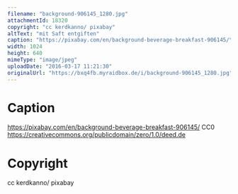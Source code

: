 ```yaml
---
filename: "background-906145_1280.jpg"
attachmentId: 18320
copyright: "cc kerdkanno/ pixabay"
altText: "mit Saft entgiften"
caption: "https://pixabay.com/en/background-beverage-breakfast-906145/\nCC0 \nhttps://creativecommons.org/publicdomain/zero/1.0/deed.de"
width: 1024
height: 640
mimeType: "image/jpeg"
uploadDate: "2016-03-17 11:21:30"
originalUrl: "https://bxq4fb.myraidbox.de/i/background-906145_1280.jpg"
---
```


# Caption

https://pixabay.com/en/background-beverage-breakfast-906145/
CC0 
https://creativecommons.org/publicdomain/zero/1.0/deed.de

# Copyright

cc kerdkanno/ pixabay
